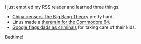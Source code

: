 ---
---

I just emptied my RSS reader and learned three things.

* [China censors The Big Bang Theory](https://pudding.cool/2022/08/censorship/) pretty hard.
* Linus made a [theremin for the Commodore 64](https://www.linusakesson.net/hardware/theremin/index.php).
* [Google flags dads as criminals](https://www.nytimes.com/2022/08/21/technology/google-surveillance-toddler-photo.html) for taking care of their kids.

Bedtime!
